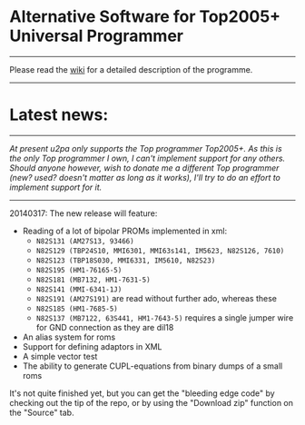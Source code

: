 # Alternative Software for Top2005+ Universal Programmer #
----
Please read the [wiki](https://github.com/elgendk/u2pa/wiki) for a detailed description of the programme.

----
# Latest news: #

----
*At present u2pa only supports the Top programmer Top2005+.
As this is the only Top programmer I own, I can't implement support for any others.
Should anyone however, wish to donate me a different Top programmer (new? used? doesn't matter as long as it works), I'll try to do an effort to implement support for it.*

----
20140317: The new release will feature:

* Reading of a lot of bipolar PROMs implemented in xml:
    * `N82S131 (AM27S13, 93466)`
    * `N82S129 (TBP24S10, MMI6301, MMI63s141, IM5623, N82S126, 7610)`
    * `N82S123 (TBP18S030, MMI6331, IM5610, N82S23)`
    * `N82S195 (HM1-76165-5)`
    * `N82S181 (MB7132, HM1-7631-5)`
    * `N82S141 (MMI-6341-1J)`
    * `N82S191 (AM27S191)`
    are read without further ado, whereas these 
    * `N82S185 (HM1-7685-5)`
    * `N82S137 (MB7122, 63S441, HM1-7643-5)`
    requires a single jumper wire for GND connection as they are dil18
* An alias system for roms
* Support for defining adaptors in XML
* A simple vector test
* The ability to generate CUPL-equations from binary dumps of a small roms

It's not quite finished yet, but you can get the "bleeding edge code" by checking out the tip of the repo, or by using the "Download zip" function on the "Source" tab.
